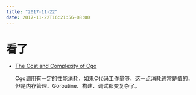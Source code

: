 ```yaml
---
title: "2017-11-22"
date: 2017-11-22T16:21:56+08:00
---
```


# 看了

+ [The Cost and Complexity of Cgo](https://www.cockroachlabs.com/blog/the-cost-and-complexity-of-cgo/)

    Cgo调用有一定的性能消耗，如果C代码工作量够，这一点消耗通常是值的，但是内存管理、Goroutine、构建、调试都变复杂了。

